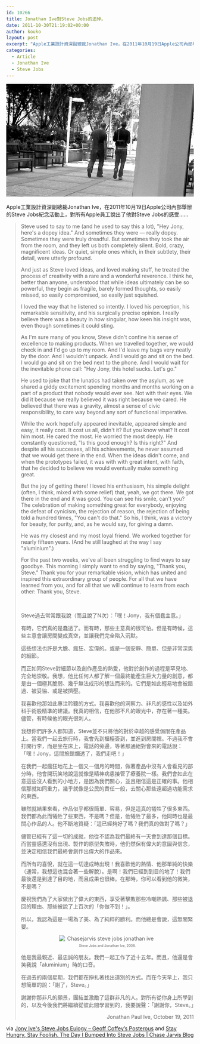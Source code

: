 ```yaml
---
id: 10266
title: Jonathan Ive對Steve Jobs的追悼。
date: 2011-10-30T21:19:02+00:00
author: kouko
layout: post
excerpt: "Apple工業設計資深副總裁Jonathan Ive，在2011年10月19日Apple公司內部舉辦的Steve Jobs紀念活動上，對所有Apple員工說出了他對Steve Jobs的感受&hellip;&hellip;"
categories:
  - Article
  - Jonathan Ive
  - Steve Jobs
---
```

<img alt="Chasejarvis steve jobs jonathan ive index" border="0" src="/img/2011-10-30-jony-ives-steve-jobs-eulogy/chasejarvis_steve-jobs_jonathan-ive-index.jpg" title="chasejarvis_steve-jobs_jonathan-ive-index.jpg" width="525" />

Apple工業設計資深副總裁Jonathan Ive，在2011年10月19日Apple公司內部舉辦的Steve Jobs紀念活動上，對所有Apple員工說出了他對Steve Jobs的感受&hellip;&hellip;

> Steve used to say to me (and he used to say this a lot), "Hey Jony, here's a dopey idea." And sometimes they were &mdash; really dopey. Sometimes they were truly dreadful. But&nbsp;sometimes they took the air from the room, and they left us both completely silent. Bold, crazy, magnificent ideas. Or quiet, simple ones which, in their subtlety, their detail, were utterly profound.
>
> And just as Steve loved ideas, and loved making stuff, he treated the process of creativity with a rare and a wonderful reverence. I think he, better than anyone, understood that&nbsp;while ideas ultimately can be so powerful, they begin as fragile, barely formed thoughts, so easily missed, so easily compromised, so easily just squished.
>
> I loved the way that he listened so intently. I loved his perception, his remarkable sensitivity, and his surgically precise opinion. I really believe there was a beauty in how singular, how keen his insight was, even though sometimes it could sting.
>
> As I'm sure many of you know, Steve didn't confine his sense of excellence to making products. When we travelled together, we would check in and I'd go up to my room. And I'd leave my bags very neatly by the door. And I wouldn't unpack. And I would go and sit on the bed. I would go and sit on the bed next to the phone. And I would wait for the inevitable phone call: "Hey Jony, this hotel sucks. Let's go."
>
> He used to joke that the lunatics had taken over the asylum, as we shared a giddy excitement spending months and months working on a part of a product that nobody would ever see. Not with their eyes. We did it because we really believed it was right because we cared.&nbsp;He believed that there was a gravity, almost a sense of civic responsibility, to care way beyond any sort of functional imperative.
>
> While the work hopefully appeared inevitable, appeared simple and easy, it really cost. It cost us all, didn't it? But you know what?&nbsp;It cost him most. He cared the most. He worried the most deeply. He constantly questioned, "Is this good enough? Is this right?" And despite all his successes, all his achievements, he never assumed that we would get there in the end. When the ideas didn't come, and when the prototypes failed, it was with with great intent, with faith, that he decided to believe we would eventually make something great.
>
> But the joy of getting there! I loved his enthusiasm, his simple delight (often, I think, mixed with some relief) that, yeah, we got there. We got there in the end and it was good. You can see his smile, can't you? The celebration of making something great for everybody, enjoying the defeat of cynicism, the rejection of reason, the rejection of being told a hundred times, "You can't do that."&nbsp;So his, I think, was a victory for beauty, for purity, and, as he would say, for giving a damn.
>
> He was my closest and my most loyal friend. We worked together for nearly fifteen years. (And he still laughed at the way I say "aluminium".)
>
> For the past two weeks, we've all been struggling to find ways to say goodbye. This morning I simply want to end by saying, "Thank you, Steve." Thank you for your remarkable vision, which has united and inspired this extraordinary group of people. For all that we have learned from you, and for all that we will continue to learn from each other:&nbsp;Thank you, Steve.
>
> &nbsp;
>
> Steve過去常常跟我說（而且說了N次）：「嘿！Jony，我有個蠢主意。」
>
> 有時，它們真的是蠢透了。而有時，那些主意真的很可怕。但是有時候，這些主意會讓房間變成真空，並讓我們完全陷入沉默。
>
> 這些想法也許是大膽、瘋狂、宏偉的。或是一個安靜、簡單、但是非常深奧的細節。
>
> 而正如同Steve對細節以及創作產品的熱愛，他對於創作的過程是罕見地、完全地崇敬。我想，他比任何人都了解一個最終能產生巨大力量的創意，都是由一個極其脆弱、幾乎無法成形的想法而來的。它們是如此輕易地會被錯過、被妥協、或是被擠壓。
>
> 我喜歡他那如此專注聆聽的方式。我喜歡他的洞察力、非凡的感性以及如外科手術般精準的建議。我真的相信，在他那不凡的眼光中，存在著一種美。儘管，有時候他的眼光很刺人。
>
> 我想你們許多人都知道，Steve並不只將他的對於卓越的感覺侷限在產品上。當我們一起去旅行時，我會先到櫃檯簽到，並進到房間裡。不過我不會打開行李，而是坐在床上，電話的旁邊，等著那通絕對會來的電話說：「嘿！Jony，這間旅館爛透了，我們走吧！」
>
> 在我們一起瘋狂地花上一個又一個月的時間，做著產品中沒有人會看見的部分時，他會開玩笑地說這就像是精神病患接管了療養院一樣。我們會如此在意這些沒人看到的小地方，是因為我們關心，並且相信這是正確的事。他相信那就如同重力，幾乎就像是公民的責任一般，去關心那些遠超過功能需求的東西。
>
> 雖然就結果來看，作品似乎都很簡單、容易，但是這真的犧牲了很多東西。我們都為此而犧牲了些東西，不是嗎？但是，他犧牲了最多，他同時也是最關心作品的人。他不斷地質疑：「這已經夠好了嗎？我們真的做對了嗎？」
>
> 儘管已經有了這一切的成就，他從不認為我們最終有一天會到達那個目標。而當靈感還沒有出現、製作的原型失敗時，他仍然保有偉大的意圖與信念，並決定相信我們最終會創作出偉大的作品來。
>
> 而所有的喜悅，就在這一切達成時出現！我喜歡他的熱情、他那單純的快樂（通常，我想這也混合著一些解脫）。是啊！我們已經到到目的地了！我們最後還是到達了目的地，而且成果也很棒。在那時，你可以看到他的微笑，不是嗎？
>
> 慶祝我們為了大家做出了偉大的東西，享受著擊敗那些冷嘲熱諷、那些被退回的理由、那些被說了上百次的「你做不到！」。
>
> 所以，我認為這是一場為了美、為了純粹的勝利。而他總是會說，這無關緊要。
>
> <p style="text-align: center;">
>   <img alt="Chasejarvis steve jobs jonathan ive" border="0" src="/img/2011-10-30-jony-ives-steve-jobs-eulogy/chasejarvis_steve-jobs_jonathan-ive.jpg" style="display: block; margin-left: auto; margin-right: auto;" title="chasejarvis_steve-jobs_jonathan-ive.jpg" width="260" /><span style="font-size: xx-small;">Steve Jobs and&nbsp;Jonathan Ive, 2008.</span>
> </p>
>
> 他是我最親近、最忠誠的朋友。我們一起工作了近十五年。而且，他還是會笑我說「aluminium」時的口音。
>
> 在過去的兩個星期，我們都在掙扎著找出道別的方式。而在今天早上，我只想簡單的說：「謝了，Steve。」
>
> 謝謝你那非凡的願景，團結並激勵了這群非凡的人。對所有從你身上所學到的，以及今後我們將繼續從彼此間學習到的，我要說聲：「謝謝你，Steve。」
>
> <p style="text-align: right;">
>   Jonathan Paul Ive,&nbsp;October 19, 2011
> </p>

via&nbsp;[Jony Ive's Steve Jobs Eulogy &#8211; Geoff Coffey&rsquo;s Posterous](http://gwcoffey.posterous.com/jony-ives-steve-jobs-eulogy) and&nbsp;[Stay Hungry, Stay Foolish. The Day I Bumped Into Steve Jobs | Chase Jarvis Blog](http://blog.chasejarvis.com/blog/2011/10/meeting-steve-jobs-chase-jarvis/)
